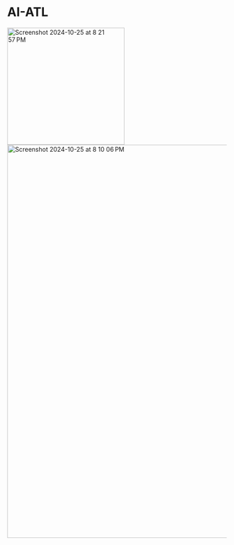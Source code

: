 # AI-ATL

<img width="269" alt="Screenshot 2024-10-25 at 8 21 57 PM" src="https://github.com/user-attachments/assets/d6654118-5410-4afa-a555-21691fb4df21">



<img width="904" alt="Screenshot 2024-10-25 at 8 10 06 PM" src="https://github.com/user-attachments/assets/c309c18b-c4b0-45bb-ba0d-19e137d97d0f">
